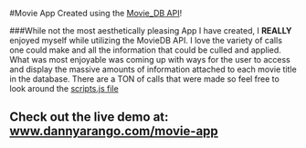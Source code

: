 #Movie App Created using the [Movie_DB API](https://www.themoviedb.org/)!

###While not the most aesthetically pleasing App I have created, I **REALLY** enjoyed myself while utilizing the MovieDB API.  I love the variety of calls one could make and all the information that could be culled and applied. What was most enjoyable was coming up with ways for the user to access and display the massive amounts of information attached to each movie title in the database.  There are a TON of calls that were made so feel free to look around the [scripts.js file](../master/js/scripts.js)

## Check out the live demo at: www.dannyarango.com/movie-app
